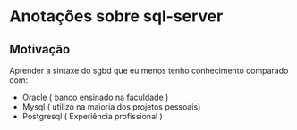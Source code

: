 # Anotações sobre sql-server

## Motivação

Aprender a sintaxe do sgbd que eu menos tenho conhecimento comparado com:

- Oracle ( banco ensinado na faculdade )
- Mysql ( utilizo na maioria dos projetos pessoais)
- Postgresql ( Experiência profissional )
